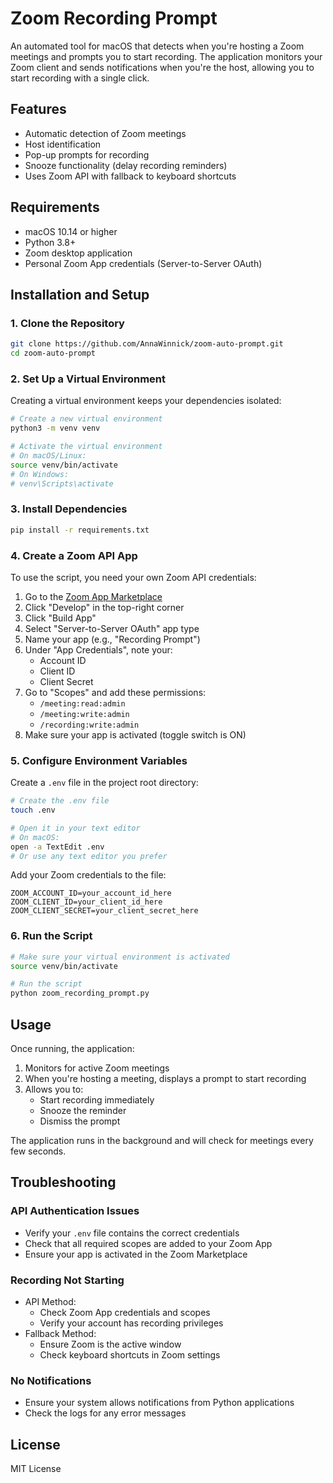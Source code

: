 # Zoom Recording Prompt

An automated tool for macOS that detects when you're hosting a Zoom meetings and prompts you to start recording. The application monitors your Zoom client and sends notifications when you're the host, allowing you to start recording with a single click.

## Features

- Automatic detection of Zoom meetings
- Host identification
- Pop-up prompts for recording
- Snooze functionality (delay recording reminders)
- Uses Zoom API with fallback to keyboard shortcuts

## Requirements

- macOS 10.14 or higher
- Python 3.8+
- Zoom desktop application
- Personal Zoom App credentials (Server-to-Server OAuth)

## Installation and Setup

### 1. Clone the Repository

```bash
git clone https://github.com/AnnaWinnick/zoom-auto-prompt.git
cd zoom-auto-prompt
```

### 2. Set Up a Virtual Environment

Creating a virtual environment keeps your dependencies isolated:

```bash
# Create a new virtual environment
python3 -m venv venv

# Activate the virtual environment
# On macOS/Linux:
source venv/bin/activate
# On Windows:
# venv\Scripts\activate
```

### 3. Install Dependencies

```bash
pip install -r requirements.txt
```

### 4. Create a Zoom API App

To use the script, you need your own Zoom API credentials:

1. Go to the [Zoom App Marketplace](https://marketplace.zoom.us/)
2. Click "Develop" in the top-right corner
3. Click "Build App"
4. Select "Server-to-Server OAuth" app type
5. Name your app (e.g., "Recording Prompt")
6. Under "App Credentials", note your:
   - Account ID
   - Client ID
   - Client Secret
7. Go to "Scopes" and add these permissions:
   - `/meeting:read:admin`
   - `/meeting:write:admin`
   - `/recording:write:admin`
8. Make sure your app is activated (toggle switch is ON)

### 5. Configure Environment Variables

Create a `.env` file in the project root directory:

```bash
# Create the .env file
touch .env

# Open it in your text editor
# On macOS:
open -a TextEdit .env
# Or use any text editor you prefer
```

Add your Zoom credentials to the file:

```
ZOOM_ACCOUNT_ID=your_account_id_here
ZOOM_CLIENT_ID=your_client_id_here
ZOOM_CLIENT_SECRET=your_client_secret_here
```

### 6. Run the Script

```bash
# Make sure your virtual environment is activated
source venv/bin/activate

# Run the script
python zoom_recording_prompt.py
```

## Usage

Once running, the application:

1. Monitors for active Zoom meetings
2. When you're hosting a meeting, displays a prompt to start recording
3. Allows you to:
   - Start recording immediately
   - Snooze the reminder
   - Dismiss the prompt

The application runs in the background and will check for meetings every few seconds.

## Troubleshooting

### API Authentication Issues
- Verify your `.env` file contains the correct credentials
- Check that all required scopes are added to your Zoom App
- Ensure your app is activated in the Zoom Marketplace

### Recording Not Starting
- API Method:
  - Check Zoom App credentials and scopes
  - Verify your account has recording privileges
- Fallback Method:
  - Ensure Zoom is the active window
  - Check keyboard shortcuts in Zoom settings

### No Notifications
- Ensure your system allows notifications from Python applications
- Check the logs for any error messages

## License
MIT License
